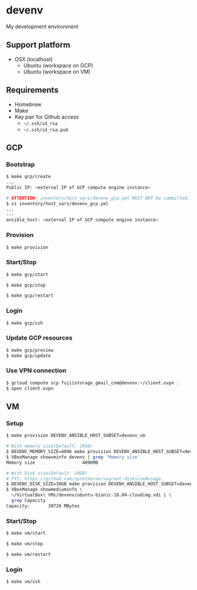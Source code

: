 # devenv

My development environment

## Support platform

- OSX (localhost)
   - Ubuntu (workspace on GCP)
   - Ubuntu (workspace on VM)

## Requirements

- Homebrew
- Make
- Key pair for Github access
   - `~/.ssh/id_rsa`
   - `~/.ssh/id_rsa.pub`

## GCP

### Bootstrap

```bash
$ make gcp/create
...
Public IP: <external IP of GCP compute engine instance>

# ATTENTION: inventory/host_vars/devenv_gcp.yml MUST NOT be committed.
$ vi inventory/host_vars/devenv_gcp.yml
...
---
ansible_host: <external IP of GCP compute engine instance>
```

### Provision

```bash
$ make provision
```

### Start/Stop

```bash
$ make gcp/start

$ make gcp/stop

$ make gcp/restart
```

### Login

```bash
$ make gcp/ssh
```

### Update GCP resources

```bash
$ make gcp/preview
$ make gcp/update
```

### Use VPN connection

```bash
$ gcloud compute scp fujiistorage_gmail_com@devenv:~/client.ovpn .
$ open client.ovpn
```

## VM

### Setup

```bash
$ make provision DEVENV_ANSIBLE_HOST_SUBSET=devenv_vm

# With memory size(Default: 2048)
$ DEVENV_MEMORY_SIZE=4096 make provision DEVENV_ANSIBLE_HOST_SUBSET=devenv_vm
$ VBoxManage showvminfo devenv | grep 'Memory size'
Memory size                  4096MB

# With Disk size(Default: 20GB)
# FYI: https://github.com/sprotheroe/vagrant-disksize#usage
$ DEVENV_DISK_SIZE=30GB make provision DEVENV_ANSIBLE_HOST_SUBSET=devenv_vm
$ VBoxManage showmediuminfo \
  ~/VirtualBox\ VMs/devenv/ubuntu-bionic-18.04-cloudimg.vdi | \
  grep Capacity
Capacity:       30720 MBytes
```

### Start/Stop

```bash
$ make vm/start

$ make vm/stop

$ make vm/restart
```

### Login

```bash
$ make vm/ssh
```

